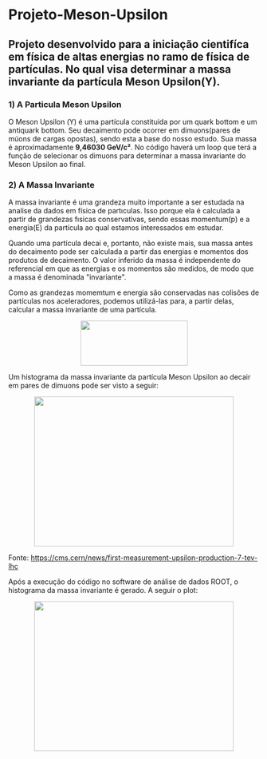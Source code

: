 # Projeto-Meson-Upsilon

## Projeto desenvolvido para a iniciação cientifíca em física de altas energias no ramo de física de partículas. No qual visa determinar a massa invariante da partícula Meson Upsilon(Y). 

### 1) A Particula Meson Upsilon

O Meson Upsilon (Υ) é uma partícula constituida por um quark bottom e um antiquark bottom. Seu decaimento pode ocorrer em dimuons(pares de múons de cargas opostas), sendo esta a base do nosso estudo.
Sua massa é aproximadamente <b>9,46030 GeV/c²</b>. No código haverá um loop que terá a função de selecionar os dimuons para determinar a massa invariante do 
Meson Upsilon ao final.

 ### 2) A Massa Invariante 
 
A massa invariante é uma grandeza muito importante a ser estudada na analise da dados em física de partıculas. Isso porque ela é calculada a partir de grandezas fısicas conservativas, sendo essas momentum(p) e a energia(E) da partícula ao qual estamos interessados em estudar.

Quando uma partícula decai e, portanto, não existe mais, sua massa antes do decaimento pode ser calculada a partir das energias e momentos dos produtos de decaimento. O valor inferido da massa é independente do referencial em que as energias e os momentos são medidos, de modo que a massa é denominada "invariante". 

Como as grandezas momemtum e energia são conservadas nas colisões de partículas nos aceleradores, podemos utilizá-las para, a partir delas, calcular a massa invariante de uma partícula.

<p align="center">
  <img width="215" height="90" src= "https://user-images.githubusercontent.com/62472486/96741268-fe28ac80-1397-11eb-92c2-151c79df85e8.png">
</p>

Um histograma da massa invariante da partícula Meson Upsilon ao decair em pares de dimuons pode ser visto a seguir:

<p align="center">
  <img width="400" height="300" src= "https://user-images.githubusercontent.com/62472486/86185351-885cb480-bb0c-11ea-8ed1-614f43fa2c79.gif">
</p>


Fonte: https://cms.cern/news/first-measurement-upsilon-production-7-tev-lhc

Após a execução do código no software de análise de dados ROOT, o histograma da massa invariante é gerado. A seguir o plot:

<p align="center">
<img width="400" height="300" src= "https://user-images.githubusercontent.com/62472486/98396166-122d0900-203c-11eb-9a2a-386fb562a8bb.jpg">
</p>

